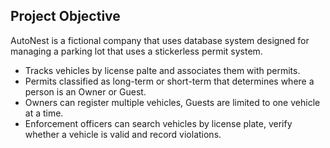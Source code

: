## Project Objective

AutoNest is a fictional company that uses database system designed for managing a parking lot that uses a stickerless permit system.

- Tracks vehicles by license palte and associates them with permits.
- Permits classified as long-term or short-term that determines where a person is an Owner or Guest.
- Owners can register multiple vehicles, Guests are limited to one vehicle at a time.
- Enforcement officers can search vehicles by license plate, verify whether a vehicle is valid and record violations.

